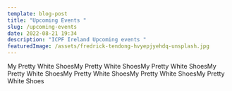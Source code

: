 ```yaml
---
template: blog-post
title: "Upcoming Events "
slug: /upcoming-events
date: 2022-08-21 19:34
description: "ICPF Ireland Upcoming events "
featuredImage: /assets/fredrick-tendong-hvyepjyehdq-unsplash.jpg
---
```


My Pretty White ShoesMy Pretty White ShoesMy Pretty White ShoesMy Pretty White ShoesMy Pretty White ShoesMy Pretty White ShoesMy Pretty White Shoes
